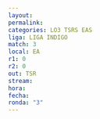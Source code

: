 ```yaml
---
layout: 
permalink: 
categories: LO3 TSRS EAS
liga: LIGA INDIGO
match: 3
local: EA
r1: 0
r2: 0
out: TSR
stream: 
hora: 
fecha: 
ronda: "3"
---
```

